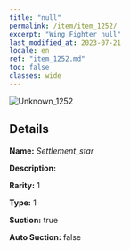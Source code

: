 ```yaml
---
title: "null"
permalink: /item/item_1252/
excerpt: "Wing Fighter null"
last_modified_at: 2023-07-21
locale: en
ref: "item_1252.md"
toc: false
classes: wide
---
```



 ![Unknown_1252](/images/item/Settlement_star_p.png)



## Details

 **Name:** *Settlement_star* 

 **Description:** 

 **Rarity:** 1 

 **Type:** 1 

 **Suction:** true 

 **Auto Suction:** false 


